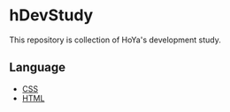# hDevStudy

This repository is collection of HoYa's development study.

## Language

* [CSS](docs/css.md)
* [HTML](docs/html.md)
